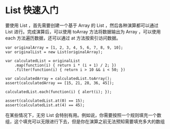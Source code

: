 # List 快速入门

要使用 List ，首先需要创建一个基于 Array 的 List ，然后各种演算都可以通过 List 进行。完成演算后，可以使用 toArray 方法将数据输出为 Array ，可以使用 each 方法遍历数据，还可以通过 at 方法按索引访问数据。

    var originalArray = [1, 2, 3, 4, 5, 6, 7, 8, 9, 10];
    var originalList = new List(originalArray);
    
    var calculatedList = originalList
        .map(function(i) { return i * (i + 1) / 2; })
        .filter(function(i) { return i > 10 && i < 50; })
    
    var calculatedArray = calculatedList.toArray();
    assert(calculatedArray == [15, 21, 28, 36, 45]);
    
    calculatedList.each(function(i) { alert(i); });
    
    assert(calculatedList.at(0) == 15);
    assert(calculatedList.at(4) == 45);

在某些情况下，无穷 List 会特别有用。例如说，你需要按照一个规则填充一个数组，这个填充可以无限进行下去，但是你在演算之前无法预知需要填充多大的数组